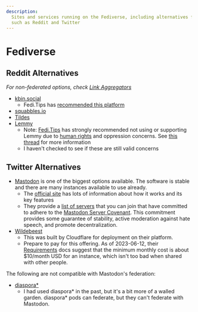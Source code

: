 ```yaml
---
description:
  Sites and services running on the Fediverse, including alternatives for sites
  such as Reddit and Twitter
---
```


# Fediverse

## Reddit Alternatives

_For non-federated options, check
[Link Aggregators](/social-media/link-aggregators.md)_

- [kbin.social](https://kbin.social)
  - Fedi.Tips has
    [recommended this platform](https://mstdn.social/@feditips/110521303082388526)
- [squabbles.io](https://squabbles.io)
- [Tildes](https://tildes.net)
- [Lemmy](https://join-lemmy.org/instances)
  - Note: [Fedi.Tips](https://mstdn.social/@feditips) has strongly recommended
    not using or supporting Lemmy due to [human rights](/human-rights/index.md)
    and oppression concerns. See
    [this thread](https://mstdn.social/@feditips/106835057054633379) for more
    information
  - I haven't checked to see if these are still valid concerns

## Twitter Alternatives

- [Mastodon](/social-media/mastodon.md) is one of the biggest options available.
  The software is stable and there are many instances available to use already.
  - The [official site](https://joinmastodon.org/) has lots of information about
    how it works and its key features
  - They provide a [list of servers](https://joinmastodon.org/servers) that you
    can join that have committed to adhere to the
    [Mastodon Server Covenant](https://joinmastodon.org/covenant). This
    commitment provides some guarantee of stability, active moderation against
    hate speech, and promote decentralization.
- [Wildebeest](https://github.com/cloudflare/wildebeest)
  - This was built by Cloudflare for deployment on their platform.
  - Prepare to pay for this offering. As of 2023-06-12, their
    [Requirements](https://github.com/cloudflare/wildebeest/blob/main/docs/requirements.md)
    docs suggest that the minimum monthly cost is about $10/month USD for an
    instance, which isn't too bad when shared with other people.

The following are not compatible with Mastodon's federation:

- [diaspora\*](https://diasporafoundation.org/)
  - I had used diaspora\* in the past, but it's a bit more of a walled garden.
    diaspora\* pods can federate, but they can't federate with Mastodon.
